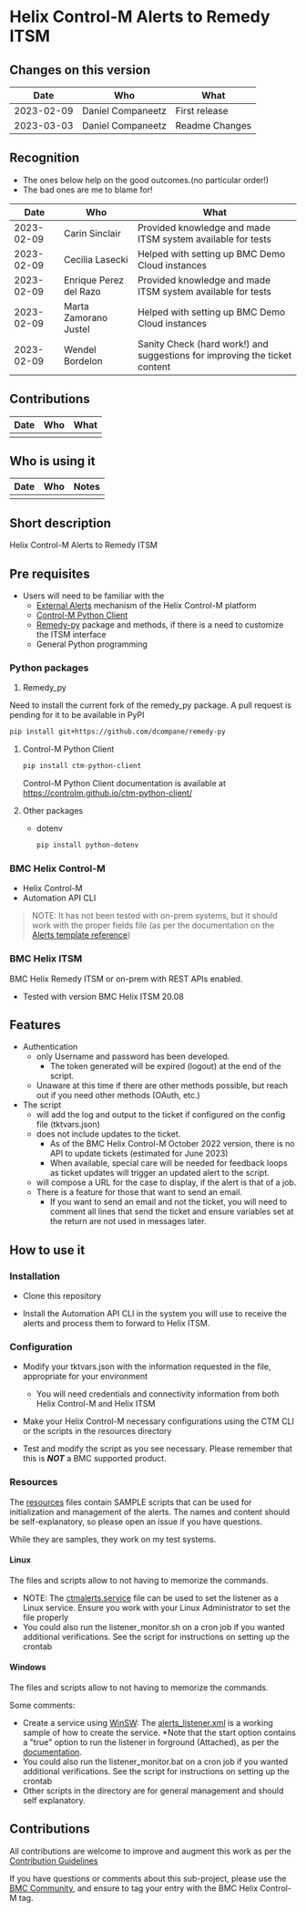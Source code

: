 # Helix Control-M Alerts to Remedy ITSM

## Changes on this version

| Date | Who | What |
| - | - | - |
| 2023-02-09 | Daniel Companeetz | First release |
| 2023-03-03 | Daniel Companeetz | Readme Changes |

## Recognition

* The ones below help on the good outcomes.(no particular order!)
* The bad ones are me to blame for!

| Date | Who | What |
| - | - | - |
| 2023-02-09 | Carin Sinclair | Provided knowledge and made ITSM system available for tests |
| 2023-02-09 | Cecilia Lasecki | Helped with setting up BMC Demo Cloud instances |
| 2023-02-09 | Enrique Perez del Razo | Provided knowledge and made ITSM system available for tests |
| 2023-02-09 | Marta Zamorano Justel | Helped with setting up BMC Demo Cloud instances |
| 2023-02-09 | Wendel Bordelon | Sanity Check (hard work!) and suggestions for improving the ticket content |

## Contributions

| Date | Who | What |
| - | - | - |
|  |  |  |

## Who is using it

| Date | Who | Notes |
| - | - | - |
|  | |  |

## Short description

Helix Control-M Alerts to Remedy ITSM

## Pre requisites

* Users will need to be familiar with the
  * [External Alerts](https://docs.bmc.com/docs/saas-api/run-service-941879047.html#Runservice-alert_managementExternalAlertManagement) mechanism of the Helix Control-M platform
  * [Control-M Python Client](https://github.com/controlm/ctm-python-client)
  * [Remedy-py](https://github.com/dcompane/remedy-py) package and methods, if there is a need to customize the ITSM interface
  * General Python programming
  
### Python packages

1. Remedy_py

Need to install the current fork of the remedy_py package. A pull request is pending for it to be available in PyPI

   ```bash
   pip install git+https://github.com/dcompane/remedy-py
   ```

1. Control-M Python Client

   ```bash
   pip install ctm-python-client
   ```

   Control-M Python Client documentation is available at <https://controlm.github.io/ctm-python-client/>

1. Other packages

   * dotenv

      ```bash
      pip install python-dotenv
      ```

### BMC Helix Control-M

* Helix Control-M
* Automation API CLI

> NOTE: It has not been tested with on-prem systems, but it should work with the proper fields file (as per the documentation on the [Alerts template reference](https://docs.bmc.com/docs/display/ctmSaaSAPI/Alerts+Template+reference))

### BMC Helix ITSM

BMC Helix Remedy ITSM or on-prem with REST APIs enabled.

* Tested with version BMC Helix ITSM 20.08

## Features

* Authentication
  * only Username and password has been developed.
    * The token generated will be expired (logout) at the end of the script.
  * Unaware at this time if there are other methods possible, but reach out if you need other methods (OAuth, etc.)
* The script
  * will add the log and output to the ticket if configured on the config file (tktvars.json)
  * does not include updates to the ticket.
    * As of the BMC Helix Control-M October 2022 version, there is no API to update tickets (estimated for June 2023)
    * When available, special care will be needed for feedback loops as ticket updates will trigger an updated alert to the script.
  * will compose a URL for the case to display, if the alert is that of a job.
  * There is a feature for those that want to send an email.
    * If you want to send an email and not the ticket, you will need to comment all lines that send the ticket and ensure variables set at the return are not used in messages later.

## How to use it

### Installation

* Clone this repository

* Install the Automation API CLI in the system you will use to receive the alerts and process them to forward to Helix ITSM.

### Configuration

* Modify your tktvars.json with the information requested in the file, appropriate for your environment
  * You will need credentials and connectivity information from both Helix Control-M and Helix ITSM

* Make your Helix Control-M necessary configurations using the CTM CLI or the scripts in the resources directory

* Test and modify the script as you see necessary. Please remember that this is __*NOT*__ a BMC supported product.

### Resources

The [resources](resources) files contain SAMPLE scripts that can be used for initialization and management of the alerts. The names and content should be self-explanatory, so please open an issue if you have questions.

While they are samples, they work on my test systems.

#### Linux

The files and scripts allow to not having to memorize the commands.

* NOTE: The [ctmalerts.service](resources\Linux\ctmalerts.service) file can be used to set the listener as a Linux service. Ensure you work with your Linux Administrator to set the file properly
* You could also run the listener_monitor.sh on a cron job if you wanted additional verifications. See the script for instructions on setting up the crontab

#### Windows

The files and scripts allow to not having to memorize the commands.  

Some comments:

* Create a service using [WinSW](https://github.com/controlm/automation-api-quickstart/blob/master/helix-control-m/302-external-monitoring-tools-example/WindowsService.md): The [alerts_listener.xml](resources\Windows\alerts_listener.xml) is a working sample of how to create the service.
  *Note that the start option contains a "true" option to run the listener in forground (Attached), as per the [documentation](https://docs.bmc.com/docs/saas-api/run-service-941879047.html#Runservice-alerts_listener_startrunalerts:listener::start).
* You could also run the listener_monitor.bat on a cron job if you wanted additional verifications. See the script for instructions on setting up the crontab
* Other scripts in the directory are for general management and should self explanatory.


## Contributions

All contributions are welcome to improve and augment this work as per the [Contribution Guidelines](https://github.com/controlm/automation-api-community-solutions#contribution-guide)

If you have questions or comments about this sub-project, please use the [BMC Community](https://community.bmc.com/s/topic/0TO3n000000Wdn1GAC/bmc-helix-controlm), and ensure to tag your entry with the BMC Helix Control-M tag.
